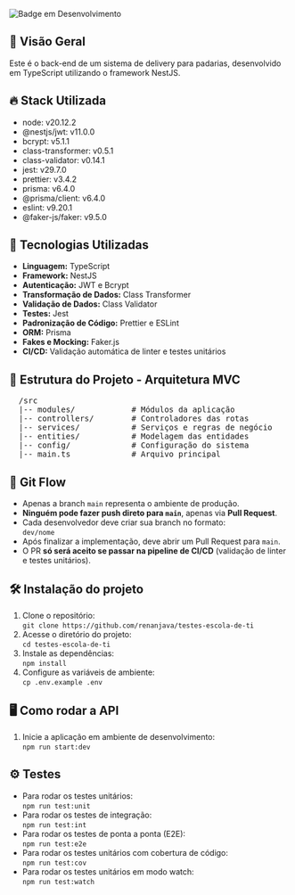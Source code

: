 ![Badge em Desenvolvimento](http://img.shields.io/static/v1?label=STATUS&message=EM%20DESENVOLVIMENTO&color=GREEN)

<h2>📌 Visão Geral</h2>
<p>Este é o back-end de um sistema de delivery para padarias, desenvolvido em TypeScript utilizando o framework NestJS.</p>

<h2>🔥 Stack Utilizada</h2>
<ul>
    <li>node: v20.12.2</li>
    <li>@nestjs/jwt: v11.0.0</li>
    <li>bcrypt: v5.1.1</li>
    <li>class-transformer: v0.5.1</li>
    <li>class-validator: v0.14.1</li>
    <li>jest: v29.7.0</li>
    <li>prettier: v3.4.2</li>
    <li>prisma: v6.4.0</li>
    <li>@prisma/client: v6.4.0</li>
    <li>eslint: v9.20.1</li>
    <li>@faker-js/faker: v9.5.0</li>
</ul>

<h2>🚀 Tecnologias Utilizadas</h2>
<ul>
    <li><strong>Linguagem:</strong> TypeScript</li>
    <li><strong>Framework:</strong> NestJS</li>
    <li><strong>Autenticação:</strong> JWT e Bcrypt</li>
    <li><strong>Transformação de Dados:</strong> Class Transformer</li>
    <li><strong>Validação de Dados:</strong> Class Validator</li>
    <li><strong>Testes:</strong> Jest</li>
    <li><strong>Padronização de Código:</strong> Prettier e ESLint</li>
    <li><strong>ORM:</strong> Prisma</li>
    <li><strong>Fakes e Mocking:</strong> Faker.js</li>
    <li><strong>CI/CD:</strong> Validação automática de linter e testes unitários</li>
</ul>


<h2>📂 Estrutura do Projeto - Arquitetura MVC</h2>
<pre>
  /src
  |-- modules/            # Módulos da aplicação
  |-- controllers/        # Controladores das rotas
  |-- services/           # Serviços e regras de negócio
  |-- entities/           # Modelagem das entidades
  |-- config/             # Configuração do sistema
  |-- main.ts             # Arquivo principal
</pre>

<h2>🔀 Git Flow</h2>
<ul>
    <li>Apenas a branch <code>main</code> representa o ambiente de produção.</li>
    <li><strong>Ninguém pode fazer push direto para <code>main</code></strong>, apenas via <strong>Pull Request</strong>.</li>
    <li>Cada desenvolvedor deve criar sua branch no formato:<br><code>dev/nome</code></li>
    <li>Após finalizar a implementação, deve abrir um Pull Request para <code>main</code>.</li>
    <li>O PR <strong>só será aceito se passar na pipeline de CI/CD</strong> (validação de linter e testes unitários).</li>
</ul>

<h2>🛠️ Instalação do projeto</h2>
<ol>
    <li>Clone o repositório:<br><code>git clone https://github.com/renanjava/testes-escola-de-ti</code></li>
    <li>Acesse o diretório do projeto:<br><code>cd testes-escola-de-ti</code></li>
    <li>Instale as dependências:<br><code>npm install</code></li>
    <li>Configure as variáveis de ambiente:<br><code>cp .env.example .env</code></li>
</ol>

<h2>🖥️ Como rodar a API</h2>
<ol>
    <li>Inicie a aplicação em ambiente de desenvolvimento:<br><code>npm run start:dev</code></li>
</ol>

<h2>⚙️ Testes</h2>
<ul>
    <li>Para rodar os testes unitários:<br><code>npm run test:unit</code></li>
    <li>Para rodar os testes de integração:<br><code>npm run test:int</code></li>
    <li>Para rodar os testes de ponta a ponta (E2E):<br><code>npm run test:e2e</code></li>
    <li>Para rodar os testes unitários com cobertura de código:<br><code>npm run test:cov</code></li>
    <li>Para rodar os testes unitários em modo watch:<br><code>npm run test:watch</code></li>
</ul>

